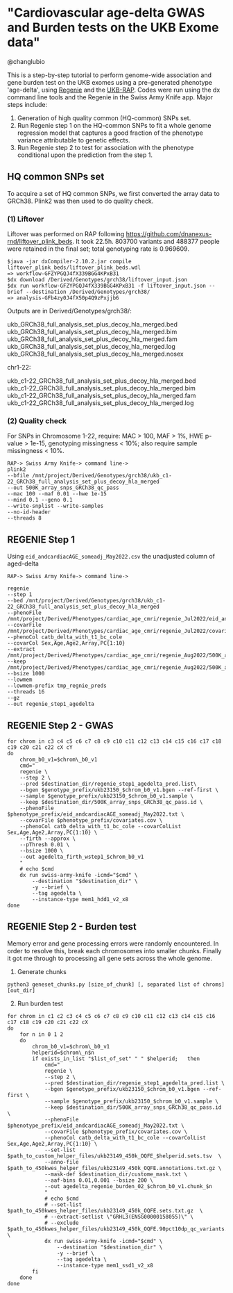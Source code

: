 # "Cardiovascular age-delta GWAS and Burden tests on the UKB Exome data"
@changlubio

This is a step-by-step tutorial to perform genome-wide association and gene burden test on the UKB exomes using a pre-generated phenotype 'age-delta', using [Regenie](https://rgcgithub.github.io/regenie/) and the [UKB-RAP](https://dnanexus.gitbook.io/uk-biobank-rap/science-corner/gwas-ex#regenie-step-1). Codes were run using the dx command line tools and the Regenie in the Swiss Army Knife app. Major steps include:

1. Generation of high quality common (HQ-common) SNPs set.
2. Run Regenie step 1 on the HQ-common SNPs to fit a whole genome regression model that captures a good fraction of the phenotype variance attributable to genetic effects.
3. Run Regenie step 2 to test for association with the phenotype conditional upon the prediction from the step 1. 

## HQ common SNPs set
To acquire a set of HQ common SNPs, we first converted the array data to GRCh38. Plink2 was then used to do quality check.

### (1) Liftover
Liftover was performed on RAP following https://github.com/dnanexus-rnd/liftover_plink_beds. It took 22.5h. 803700 variants and 488377 people were retained in the final set; total genotyping rate is 0.969609.

```
$java -jar dxCompiler-2.10.2.jar compile liftover_plink_beds/liftover_plink_beds.wdl 
=> workflow-GFZYPGQJ4fX339BGG4KPxB31 
$dx download /Derived/Genotypes/grch38/liftover_input.json
$dx run workflow-GFZYPGQJ4fX339BGG4KPxB31 -f liftover_input.json --brief --destination /Derived/Genotypes/grch38/
=> analysis-GFb4zy0J4fX50p4Q9zPxjjb6
```
Outputs are in Derived/Genotypes/grch38/:

ukb_GRCh38_full_analysis_set_plus_decoy_hla_merged.bed  
ukb_GRCh38_full_analysis_set_plus_decoy_hla_merged.bim  
ukb_GRCh38_full_analysis_set_plus_decoy_hla_merged.fam  
ukb_GRCh38_full_analysis_set_plus_decoy_hla_merged.log  
ukb_GRCh38_full_analysis_set_plus_decoy_hla_merged.nosex 

chr1-22:

ukb_c1-22_GRCh38_full_analysis_set_plus_decoy_hla_merged.bed  
ukb_c1-22_GRCh38_full_analysis_set_plus_decoy_hla_merged.bim  
ukb_c1-22_GRCh38_full_analysis_set_plus_decoy_hla_merged.fam  
ukb_c1-22_GRCh38_full_analysis_set_plus_decoy_hla_merged.log 

### (2) Quality check

For SNPs in Chromosome 1-22, require: MAC > 100, MAF > 1%, HWE p-value > 1e-15, genotyping missingness < 10%; also require sample missingness < 10%.

```
RAP-> Swiss Army Knife-> command line->  
plink2 
--bfile /mnt/project/Derived/Genotypes/grch38/ukb_c1-22_GRCh38_full_analysis_set_plus_decoy_hla_merged 
--out 500K_array_snps_GRCh38_qc_pass 
--mac 100 --maf 0.01 --hwe 1e-15 
--mind 0.1 --geno 0.1 
--write-snplist --write-samples 
--no-id-header 
--threads 8 
```

## REGENIE Step 1
Using `eid_andcardiacAGE_someadj_May2022.csv` the unadjusted column of aged-delta

```
RAP-> Swiss Army Knife-> command line->  

regenie 
--step 1 
--bed /mnt/project/Derived/Genotypes/grch38/ukb_c1-22_GRCh38_full_analysis_set_plus_decoy_hla_merged 
--phenoFile /mnt/project/Derived/Phenotypes/cardiac_age_cmri/regenie_Jul2022/eid_andcardiacAGE_someadj_May2022.txt 
--covarFile /mnt/project/Derived/Phenotypes/cardiac_age_cmri/regenie_Jul2022/covariates.cov 
--phenoCol catb_delta_with_t1_bc_cole 
--covarCol Sex,Age,Age2,Array,PC{1:10} 
--extract /mnt/project/Derived/Phenotypes/cardiac_age_cmri/regenie_Aug2022/500K_array_snps_GRCh38_qc_pass.snplist 
--keep /mnt/project/Derived/Phenotypes/cardiac_age_cmri/regenie_Aug2022/500K_array_snps_GRCh38_qc_pass.id 
--bsize 1000 
--lowmem 
--lowmem-prefix tmp_regnie_preds 
--threads 16 
--gz 
--out regenie_step1_agedelta  
```

## REGENIE Step 2 - GWAS
```
for chrom in c3 c4 c5 c6 c7 c8 c9 c10 c11 c12 c13 c14 c15 c16 c17 c18 c19 c20 c21 c22 cX cY
do 
    chrom_b0_v1=$chrom\_b0_v1
    cmd="
    regenie \
    --step 2 \
    --pred $destination_dir/regenie_step1_agedelta_pred.list\
    --bgen $genotype_prefix/ukb23150_$chrom_b0_v1.bgen --ref-first \
    --sample $genotype_prefix/ukb23150_$chrom_b0_v1.sample \
    --keep $destination_dir/500K_array_snps_GRCh38_qc_pass.id \
    --phenoFile $phenotype_prefix/eid_andcardiacAGE_someadj_May2022.txt \
    --covarFile $phenotype_prefix/covariates.cov \
    --phenoCol catb_delta_with_t1_bc_cole --covarColList Sex,Age,Age2,Array,PC{1:10} \
    --firth --approx \
    --pThresh 0.01 \
    --bsize 1000 \
    --out agedelta_firth_wstep1_$chrom_b0_v1
    "
    # echo $cmd
    dx run swiss-army-knife -icmd="$cmd" \
        --destination "$destination_dir" \
        -y --brief \
        --tag agedelta \
        --instance-type mem1_hdd1_v2_x8
done
```

## REGENIE Step 2 - Burden test
Memory error and gene processing errors were randomly encountered. In order to resolve this, break each chromosomes into smaller chunks. Finally it got me through to processing all gene sets across the whole genome.

1. Generate chunks
```
python3 geneset_chunks.py [size_of_chunk] [, separated list of chroms] [out_dir] 
```
2. Run burden test
```
for chrom in c1 c2 c3 c4 c5 c6 c7 c8 c9 c10 c11 c12 c13 c14 c15 c16 c17 c18 c19 c20 c21 c22 cX
do
    for n in 0 1 2
    do
        chrom_b0_v1=$chrom\_b0_v1
        helperid=$chrom\_n$n
        if exists_in_list "$list_of_set" " " $helperid;   then
            cmd="
            regenie \
            --step 2 \
            --pred $destination_dir/regenie_step1_agedelta_pred.list \
            --bgen $genotype_prefix/ukb23150_$chrom_b0_v1.bgen --ref-first \
            --sample $genotype_prefix/ukb23150_$chrom_b0_v1.sample \
            --keep $destination_dir/500K_array_snps_GRCh38_qc_pass.id \
            --phenoFile $phenotype_prefix/eid_andcardiacAGE_someadj_May2022.txt \
            --covarFile $phenotype_prefix/covariates.cov \
            --phenoCol catb_delta_with_t1_bc_cole --covarColList Sex,Age,Age2,Array,PC{1:10} \
            --set-list $path_to_custom_helper_files/ukb23149_450k_OQFE_$helperid.sets.tsv  \
            --anno-file $path_to_450kwes_helper_files/ukb23149_450k_OQFE.annotations.txt.gz \
            --mask-def $destination_dir/custome_mask.txt \
            --aaf-bins 0.01,0.001 --bsize 200 \
            --out agedelta_regenie_burden_02_$chrom_b0_v1.chunk_$n
            "
            # echo $cmd
            # --set-list $path_to_450kwes_helper_files/ukb23149_450k_OQFE.sets.txt.gz  \
            # --extract-setlist \"GRHL3(ENSG00000158055)\" \
            # --exclude $path_to_450kwes_helper_files/ukb23149_450k_OQFE.90pct10dp_qc_variants.txt \
            dx run swiss-army-knife -icmd="$cmd" \
                --destination "$destination_dir" \
                -y --brief \
                --tag agedelta \
                --instance-type mem1_ssd1_v2_x8
        fi
    done
done
```
